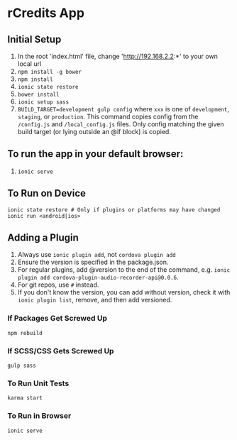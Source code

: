 # rCredits App

## Initial Setup

1. In the root 'index.html' file, change 'http://192.168.2.2:*' to your own local url 
1. `npm install -g bower`
1. `npm install`
1. `ionic state restore`
1. `bower install`
1. `ionic setup sass`
1. `BUILD_TARGET=development gulp config`
where `xxx` is one of `development`, `staging`, or `production`. This command copies config from the `/config.js` and `/local_config.js` files. Only config matching the given build target (or lying outside an @if block) is copied.

## To run the app in your default browser:

1. `ionic serve`

## To Run on Device

```
ionic state restore # Only if plugins or platforms may have changed
ionic run <android|ios>
```

## Adding a Plugin

1. Always use `ionic plugin add`, not `cordova plugin add`
1. Ensure the version is specified in the package.json.
  1. For regular plugins, add @version to the end of the command, e.g. `ionic plugin add cordova-plugin-audio-recorder-api@0.0.6`.
  1. For git repos, use `#` instead.
  1. If you don't know the version, you can add without version, check it with `ionic plugin list`, remove, and then add versioned.


### If Packages Get Screwed Up

`npm rebuild`

### If SCSS/CSS Gets Screwed Up

`gulp sass`

### To Run Unit Tests

`karma start`

### To Run in Browser

`ionic serve`

